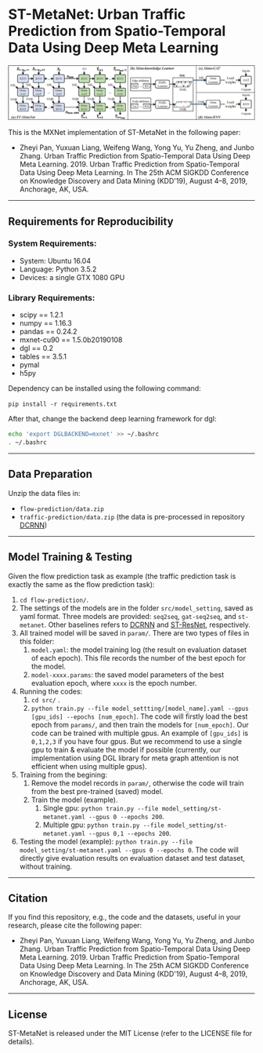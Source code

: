 # ST-MetaNet: Urban Traffic Prediction from Spatio-Temporal Data  Using Deep Meta Learning

![Overview of ST-MetaNet](overview.jpg)

This is the MXNet implementation of ST-MetaNet in the following paper:

- Zheyi Pan, Yuxuan Liang, Weifeng Wang, Yong Yu, Yu Zheng, and Junbo Zhang. Urban Traffic Prediction from Spatio-Temporal Data Using Deep Meta Learning. 2019. Urban Traffic Prediction from Spatio-Temporal Data Using
Deep Meta Learning. In The 25th ACM SIGKDD Conference on Knowledge Discovery and Data Mining (KDD'19), August 4–8, 2019, Anchorage, AK, USA.

---

## Requirements for Reproducibility

### System Requirements:

- System: Ubuntu 16.04
- Language: Python 3.5.2
- Devices: a single GTX 1080 GPU


### Library Requirements:

- scipy == 1.2.1
- numpy == 1.16.3
- pandas == 0.24.2
- mxnet-cu90 == 1.5.0b20190108
- dgl == 0.2
- tables == 3.5.1
- pymal
- h5py

Dependency can be installed using the following command:

`pip install -r requirements.txt`

After that, change the backend deep learning framework for dgl:
```bash
echo 'export DGLBACKEND=mxnet' >> ~/.bashrc
. ~/.bashrc
```

---

## Data Preparation

Unzip the data files in:

- `flow-prediction/data.zip`
- `traffic-prediction/data.zip` (the data is pre-processed in repository [DCRNN](https://github.com/liyaguang/DCRNN))
  
---

## Model Training & Testing

Given the flow prediction task as example (the traffic prediction task is exactly the same as the flow prediction task):

1. `cd flow-prediction/`.
2. The settings of the models are in the folder `src/model_setting`, saved as yaml format. Three models are provided: `seq2seq`, `gat-seq2seq`, and `st-metanet`. Other baselines refers to [DCRNN](https://github.com/liyaguang/DCRNN) and [ST-ResNet](https://github.com/lucktroy/DeepST/tree/master/scripts/papers/AAAI17), respectively.
3. All trained model will be saved in `param/`. There are two types of files in this folder:
   1. `model.yaml`: the model training log (the result on evaluation dataset of each epoch). This file records the number of the best epoch for the model.
   2. `model-xxxx.params`: the saved model parameters of the best evaluation epoch, where `xxxx` is the epoch number.
4. Running the codes:
   1. `cd src/` .
   2. `python train.py --file model_settting/[model_name].yaml --gpus [gpu_ids] --epochs [num_epoch]`. The code will firstly load the best epoch from `params/`, and then train the models for `[num_epoch]`. Our code can be trained with multiple gpus. An example of `[gpu_ids]` is `0,1,2,3` if you have four gpus. But we recommend to use a single gpu to train & evaluate the model if possible (currently, our implementation using DGL library for meta graph attention is not efficient when using multiple gpus). 
5. Training from the begining:
   1. Remove the model records in `param/`, otherwise the code will train from the best pre-trained (saved) model.
   2. Train the model (example).
      1. Single gpu: `python train.py --file model_setting/st-metanet.yaml --gpus 0 --epochs 200`. 
      2. Multiple gpu: `python train.py --file model_setting/st-metanet.yaml --gpus 0,1 --epochs 200`.
6. Testing the model (example): `python train.py --file model_setting/st-metanet.yaml --gpus 0 --epochs 0`. The code will directly give evaluation results on evaluation dataset and test dataset, without training.

---

## Citation

If you find this repository, e.g., the code and the datasets, useful in your research, please cite the following paper:

- Zheyi Pan, Yuxuan Liang, Weifeng Wang, Yong Yu, Yu Zheng, and Junbo Zhang. Urban Traffic Prediction from Spatio-Temporal Data Using Deep Meta Learning. 2019. Urban Traffic Prediction from Spatio-Temporal Data Using
Deep Meta Learning. In The 25th ACM SIGKDD Conference on Knowledge Discovery and Data Mining (KDD'19), August 4–8, 2019, Anchorage, AK, USA.

---

## License

ST-MetaNet is released under the MIT License (refer to the LICENSE file for details).
